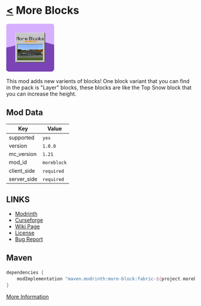 # [<](../README.md) More Blocks

![alt](icon.png)

This mod adds new varients of blocks! One block variant that you can find in the pack is "Layer" blocks, these blocks are like the Top Snow block that you can increase the height.

## Mod Data

| Key         | Value       |
|-------------|-------------|
| supported   | `yes`       |
| version     | `1.0.0`     |
| mc_version  | `1.21`      |
| mod_id      | `moreblock` |
| client_side | `required`  |
| server_side | `required`  |

## LINKS
- [Modrinth](https://modrinth.com/mod/more-block)
- [Curseforge](https://curseforge.com/minecraft/mc-mods/more-block-fabric)
- [Wiki Page](https://github.com/legopitstop/Fabric/wiki/More_Blocks)
- [License](https://legopitstop.weebly.com/license.html)
- [Bug Report](https://github.com/legopitstop/Fabric/issues)

## Maven
```gradle
dependencies {
    modImplementation "maven.modrinth:more-block:fabric-${project.moreblock_version}"
}
```
[More Information](https://docs.modrinth.com/docs/tutorials/maven/)
